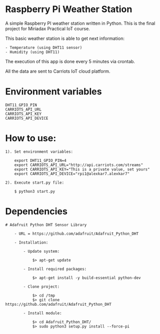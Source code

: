 # Raspberry Pi Weather Station
A simple Raspberry PI weather station written in Python. This is the final project for Miriadax Practical IoT course.

This basic weather station is able to get next information:

    - Temperature (using DHT11 sensor)
    - Humidity (using DHT11)
    
The execution of this app is done every 5 minutes via crontab.

All the data are sent to Carriots IoT cloud platform.

# Environment variables

    DHT11_GPIO_PIN
    CARRIOTS_API_URL
    CARRIOTS_API_KEY
    CARRIOTS_API_DEVICE

# How to use:
    
    1). Set environment variables:
    
        export DHT11_GPIO_PIN=4
        export CARRIOTS_API_URL="http://api.carriots.com/streams"
        export CARRIOTS_API_KEY="This is a private value, set yours"
        export CARRIOTS_API_DEVICE="rpi1@alexkar7.alexkar7"
     
    2). Execute start.py file:
    
        $ python3 start.py

# Dependencies

    # Adafruit Python DHT Sensor Library
    
        - URL = https://github.com/adafruit/Adafruit_Python_DHT
    
        - Installation:
        
            - Update system:
        
                $> apt-get update
                
            - Install required packages:
            
                $> apt-get install -y build-essential python-dev
            
            - Clone project:
            
                $> cd /tmp
                $> git clone https://github.com/adafruit/Adafruit_Python_DHT
                
            - Install module: 
            
                $> cd Adafruit_Python_DHT/
                $> sudo python3 setup.py install --force-pi
                

            